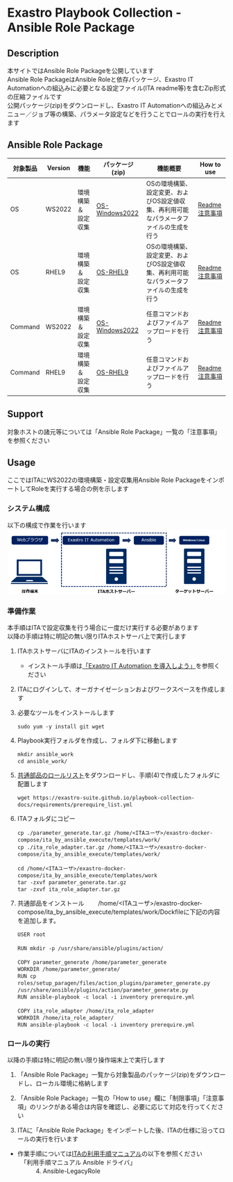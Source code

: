 # Exastro Playbook Collection - Ansible Role Package

## Description

本サイトではAnsible Role Packageを公開しています  
Ansible Role PackageはAnsible Roleと依存パッケージ、Exastro IT Automationへの組込みに必要となる設定ファイル(ITA readme等)を含むZip形式の圧縮ファイルです  
公開パッケージ(zip)をダウンロードし、Exastro IT Automationへの組込みとメニュー／ジョブ等の構築、パラメータ設定などを行うことでロールの実行を行えます  

## Ansible Role Package

| 対象製品 | Version    | 機能                 | パッケージ(zip)                                              | 機能概要                                                     | How to use                                                     |  
| -------- | ---------- | -------------------- | ------------------------------------------------------------ | ------------------------------------------------------------ | ------------------------------------------------------------ |  
| OS       | WS2022     | 環境構築 ＆ 設定収集 | [OS-Windows2022](https://github.com/exastro-playbook-collection/OS-Windows2022/releases/download/ver.2.0.1/OS-Windows2022.zip) | OSの環境構築、設定変更、およびOS設定値収集、再利用可能なパラメータファイルの生成を行う | [Readme](https://github.com/exastro-playbook-collection/OS-Windows2022/blob/master/README.md)<br>[注意事項](attention/OS-WS2022.ja.md) |  
| OS       | RHEL9      | 環境構築 ＆ 設定収集 | [OS-RHEL9](https://github.com/exastro-playbook-collection/OS-RHEL9/releases/download/ver.2.0.1/OS-RHEL9.zip)                   | OSの環境構築、設定変更、およびOS設定値収集、再利用可能なパラメータファイルの生成を行う | [Readme](https://github.com/exastro-playbook-collection/OS-RHEL9/blob/master/README.md)<br>[注意事項](attention/OS-RHEL9.ja.md) |  
| Command       | WS2022     | 環境構築 ＆ 設定収集 | [OS-Windows2022](https://github.com/exastro-playbook-collection/Cmd-Executor-Windows2022/releases/download/ver.2.0.1/Cmd-Executor-Windows2022.zip) | 任意コマンドおよびファイルアップロードを行う | [Readme](https://github.com/exastro-playbook-collection/Cmd-Executor-Windows2022/blob/master/README.md)<br>[注意事項](attention/Cmd-Executor-WS2022.ja.md) |  
| Command       | RHEL9      | 環境構築 ＆ 設定収集 | [OS-RHEL9](https://github.com/exastro-playbook-collection/Cmd-Executor-RHEL9/releases/download/ver.2.0.1/Cmd-Executor-RHEL9.zip)                   | 任意コマンドおよびファイルアップロードを行う | [Readme](https://github.com/exastro-playbook-collection/Cmd-Executor-RHEL9/blob/master/README.md)<br>[注意事項](attention/Cmd-Executor-RHEL9.ja.md) |  

## Support

対象ホストの諸元等については「Ansible Role Package」一覧の「注意事項」を参照ください  

## Usage

ここではITAにWS2022の環境構築・設定収集用Ansible Role PackageをインポートしてRoleを実行する場合の例を示します  

### システム構成

以下の構成で作業を行います  
![system.png](../parts/system.ja.png)  

### 準備作業

本手順はITAで設定収集を行う場合に一度だけ実行する必要があります  
以降の手順は特に明記の無い限りITAホストサーバ上で実行します  

1. ITAホストサーバにITAのインストールを行います  
   * インストール手順は[「Exastro IT Automation を導入しよう」](https://ita-docs.exastro.org/2.2/ja/installation/index.html)を参照ください  

2. ITAにログインして、オーガナイゼーションおよびワークスペースを作成します

3. 必要なツールをインストールします  
    ```
    sudo yum -y install git wget
    ```

4. Playbook実行フォルダを作成し、フォルダ下に移動します  
    ```
    mkdir ansible_work
    cd ansible_work/
    ```

5. [共通部品のロールリスト](../requirements/prerequire_list.yml)をダウンロードし、手順(4)で作成したフォルダに配置します  
    ```
    wget https://exastro-suite.github.io/playbook-collection-docs/requirements/prerequire_list.yml
    ```

6. ITAフォルダにコピー
    ```
    cp ./parameter_generate.tar.gz /home/<ITAユーザ>/exastro-docker-compose/ita_by_ansible_execute/templates/work/
    cp ./ita_role_adapter.tar.gz /home/<ITAユーザ>/exastro-docker-compose/ita_by_ansible_execute/templates/work/
    
    cd /home/<ITAユーザ>/exastro-docker-compose/ita_by_ansible_execute/templates/work
    tar -zxvf parameter_generate.tar.gz
    tar -zxvf ita_role_adapter.tar.gz
    ```

7. 共通部品をインストール
　　/home/<ITAユーザ>/exastro-docker-compose/ita_by_ansible_execute/templates/work/Dockfileに下記の内容を追加します。
    ```
    USER root
    
    RUN mkdir -p /usr/share/ansible/plugins/action/
    
    COPY parameter_generate /home/parameter_generate
    WORKDIR /home/parameter_generate/
    RUN cp roles/setup_paragen/files/action_plugins/parameter_generate.py /usr/share/ansible/plugins/action/parameter_generate.py
    RUN ansible-playbook -c local -i inventory prerequire.yml
    
    COPY ita_role_adapter /home/ita_role_adapter
    WORKDIR /home/ita_role_adapter/
    RUN ansible-playbook -c local -i inventory prerequire.yml
    ```

### ロールの実行

以降の手順は特に明記の無い限り操作端末上で実行します  

1. 「Ansible Role Package」一覧から対象製品のパッケージ(zip)をダウンロードし、ローカル環境に格納します  

2. 「Ansible Role Package」一覧の「How to use」欄に「制限事項」「注意事項」のリンクがある場合は内容を確認し、必要に応じて対応を行ってください  

3. ITAに「Ansible Role Package」をインポートした後、ITAの仕様に沿ってロールの実行を行います  

* 作業手順については[ITAの利用手順マニュアル](https://ita-docs.exastro.org/2.2/ja/manuals/index.html)の以下を参照ください  
　「利用手順マニュアル Ansible ドライバ」  
　　　4. Ansible-LegacyRole

